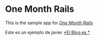 # One Month Rails

This is the sample app for
[*One Month Rails*](http://javieryranzo.com)

Este es un ejemplo de javier
[*El Blog es *](http://javieryranzo.com)